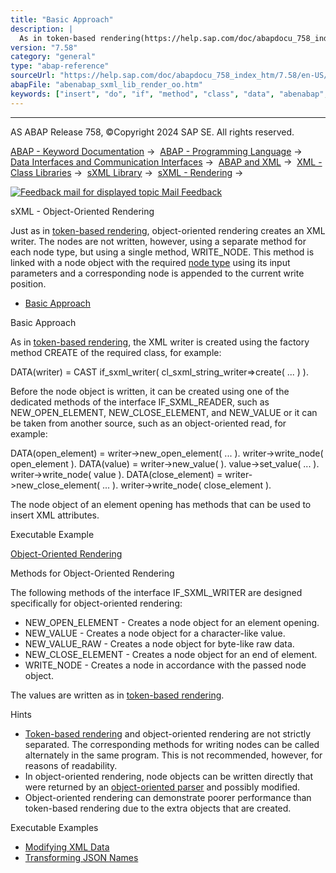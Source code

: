 ```yaml
---
title: "Basic Approach"
description: |
  As in token-based rendering(https://help.sap.com/doc/abapdocu_758_index_htm/7.58/en-US/abenabap_sxml_lib_render_token.htm), the XML writer is created using the factory method CREATE of the required class, for example: DATA(writer) = CAST if_sxml_writer( cl_sxml_string_writer=>create( ... ) ).
version: "7.58"
category: "general"
type: "abap-reference"
sourceUrl: "https://help.sap.com/doc/abapdocu_758_index_htm/7.58/en-US/abenabap_sxml_lib_render_oo.htm"
abapFile: "abenabap_sxml_lib_render_oo.htm"
keywords: ["insert", "do", "if", "method", "class", "data", "abenabap", "sxml", "lib", "render"]
---
```


* * *

AS ABAP Release 758, ©Copyright 2024 SAP SE. All rights reserved.

[ABAP - Keyword Documentation](https://help.sap.com/doc/abapdocu_758_index_htm/7.58/en-US/abenabap.htm) →  [ABAP - Programming Language](https://help.sap.com/doc/abapdocu_758_index_htm/7.58/en-US/abenabap_reference.htm) →  [Data Interfaces and Communication Interfaces](https://help.sap.com/doc/abapdocu_758_index_htm/7.58/en-US/abenabap_data_communication.htm) →  [ABAP and XML](https://help.sap.com/doc/abapdocu_758_index_htm/7.58/en-US/abenabap_xml.htm) →  [XML - Class Libraries](https://help.sap.com/doc/abapdocu_758_index_htm/7.58/en-US/abenabap_xml_libs.htm) →  [sXML Library](https://help.sap.com/doc/abapdocu_758_index_htm/7.58/en-US/abenabap_sxml_lib.htm) →  [sXML - Rendering](https://help.sap.com/doc/abapdocu_758_index_htm/7.58/en-US/abenabap_sxml_lib_render.htm) → 

 [![](Mail.gif?object=Mail.gif "Feedback mail for displayed topic") Mail Feedback](mailto:f1_help@sap.com?subject=Feedback%20on%20ABAP%20Documentation&body=Document:%20sXML%20-%20Object-Oriented%20Rendering%2C%20ABENABAP_SXML_LIB_RENDER_OO%2C%20758%0D%0A%0D%0AError:%0D%0A%0D%0A%0D%0A%0D%0ASuggestion%20for%20improvement:)

sXML - Object-Oriented Rendering

Just as in [token-based rendering](https://help.sap.com/doc/abapdocu_758_index_htm/7.58/en-US/abenabap_sxml_lib_render_token.htm), object-oriented rendering creates an XML writer. The nodes are not written, however, using a separate method for each node type, but using a single method, WRITE\_NODE. This method is linked with a node object with the required [node type](https://help.sap.com/doc/abapdocu_758_index_htm/7.58/en-US/abenabap_sxml_lib_entities.htm) using its input parameters and a corresponding node is appended to the current write position.

-   [Basic Approach](#abenabap-sxml-lib-render-oo-1-------methods-for-object-oriented-rendering---@ITOC@@ABENABAP_SXML_LIB_RENDER_OO_2)

Basic Approach   

As in [token-based rendering](https://help.sap.com/doc/abapdocu_758_index_htm/7.58/en-US/abenabap_sxml_lib_render_token.htm), the XML writer is created using the factory method CREATE of the required class, for example:

DATA(writer) = CAST if\_sxml\_writer( cl\_sxml\_string\_writer=>create( ... ) ).

Before the node object is written, it can be created using one of the dedicated methods of the interface IF\_SXML\_READER, such as NEW\_OPEN\_ELEMENT, NEW\_CLOSE\_ELEMENT, and NEW\_VALUE or it can be taken from another source, such as an object-oriented read, for example:

DATA(open\_element) = writer->new\_open\_element( ... ).
writer->write\_node( open\_element ).
DATA(value) = writer->new\_value( ).
value->set\_value( ... ).
writer->write\_node( value ).
DATA(close\_element) = writer->new\_close\_element( ... ).
writer->write\_node( close\_element ).

The node object of an element opening has methods that can be used to insert XML attributes.

Executable Example

[Object-Oriented Rendering](https://help.sap.com/doc/abapdocu_758_index_htm/7.58/en-US/abensxml_oo_rendering_abexa.htm)

Methods for Object-Oriented Rendering   

The following methods of the interface IF\_SXML\_WRITER are designed specifically for object-oriented rendering:

-   NEW\_OPEN\_ELEMENT - Creates a node object for an element opening.
-   NEW\_VALUE - Creates a node object for a character-like value.
-   NEW\_VALUE\_RAW - Creates a node object for byte-like raw data.
-   NEW\_CLOSE\_ELEMENT - Creates a node object for an end of element.
-   WRITE\_NODE - Creates a node in accordance with the passed node object.

The values are written as in [token-based rendering](https://help.sap.com/doc/abapdocu_758_index_htm/7.58/en-US/abenabap_sxml_lib_render_token.htm).

Hints

-   [Token-based rendering](https://help.sap.com/doc/abapdocu_758_index_htm/7.58/en-US/abenabap_sxml_lib_render_token.htm) and object-oriented rendering are not strictly separated. The corresponding methods for writing nodes can be called alternately in the same program. This is not recommended, however, for reasons of readability.
-   In object-oriented rendering, node objects can be written directly that were returned by an [object-oriented parser](https://help.sap.com/doc/abapdocu_758_index_htm/7.58/en-US/abenabap_sxml_lib_parse_oo.htm) and possibly modified.
-   Object-oriented rendering can demonstrate poorer performance than token-based rendering due to the extra objects that are created.

Executable Examples

-   [Modifying XML Data](https://help.sap.com/doc/abapdocu_758_index_htm/7.58/en-US/abensxml_reader_writer_abexa.htm)
-   [Transforming JSON Names](https://help.sap.com/doc/abapdocu_758_index_htm/7.58/en-US/abenabap_json_names_to_upper_abexa.htm)